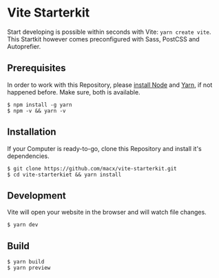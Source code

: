 # Vite Starterkit

Start developing is possible within seconds with Vite: `yarn create vite`. This Startkit however comes preconfigured with Sass, PostCSS and Autoprefier.

## Prerequisites

In order to work with this Repository, please [install Node](https://nodejs.org/en/download/) and [Yarn](https://yarnpkg.com/), if not happened before. Make sure, both is available.

```shell
$ npm install -g yarn
$ npm -v && yarn -v
```

## Installation

If your Computer is ready-to-go, clone this Repository and install it's dependencies.

```shell
$ git clone https://github.com/macx/vite-starterkit.git
$ cd vite-starterkiet && yarn install
```

## Development

Vite will open your website in the browser and will watch file changes.

```shell
$ yarn dev
```

## Build

```shell
$ yarn build
$ yarn preview
```
